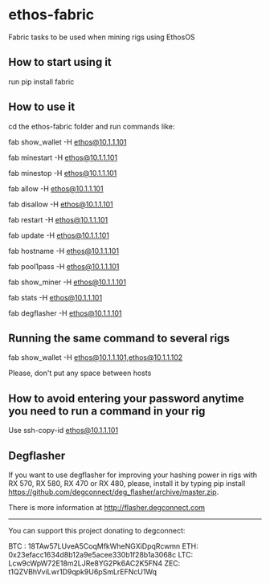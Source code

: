 # ethos-fabric
Fabric tasks to be used when mining rigs using EthosOS

## How to start using it

run pip install fabric

## How to use it
cd the ethos-fabric folder and run commands like:

fab show_wallet -H ethos@10.1.1.101

fab minestart -H ethos@10.1.1.101

fab minestop -H ethos@10.1.1.101

fab allow -H ethos@10.1.1.101

fab disallow -H ethos@10.1.1.101

fab restart -H ethos@10.1.1.101

fab update -H ethos@10.1.1.101

fab hostname -H ethos@10.1.1.101

fab pool1pass -H ethos@10.1.1.101

fab show_miner -H ethos@10.1.1.101

fab stats -H ethos@10.1.1.101

fab degflasher -H ethos@10.1.1.101

## Running the same command to several rigs

fab show_wallet -H ethos@10.1.1.101,ethos@10.1.1.102

Please, don't put any space between hosts

## How to avoid entering your password anytime you need to run a command in your rig

Use ssh-copy-id ethos@10.1.1.101

## Degflasher

If you want to use degflasher for improving your hashing power in rigs with RX 570, RX 580, RX 470 or RX 480, please, install it by typing pip install https://github.com/degconnect/deg_flasher/archive/master.zip.

There is more information at http://flasher.degconnect.com

---

You can support this project donating to degconnect:

BTC : 18TAw57LUveA5CoqMfkWheNGXiDpqRcwmn
ETH: 0x23efacc1634d8b12a9e5acee330b1f28b1a3068c
LTC: Lcw9cWpW72E18m2LJRe8YG2Pk6AC2K5FN4
ZEC: t1QZVBhVviLwr1D9qpk9U6pSmLrEFNcU1Wq
